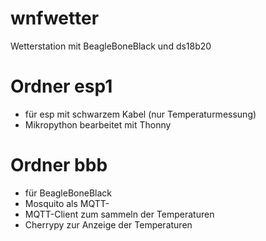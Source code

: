 # wnfwetter
Wetterstation mit BeagleBoneBlack und ds18b20

# Ordner esp1
- für esp mit schwarzem Kabel (nur Temperaturmessung)
- Mikropython bearbeitet mit Thonny

# Ordner bbb
- für BeagleBoneBlack
- Mosquito als MQTT-
- MQTT-Client zum sammeln der Temperaturen
- Cherrypy zur Anzeige der Temperaturen
